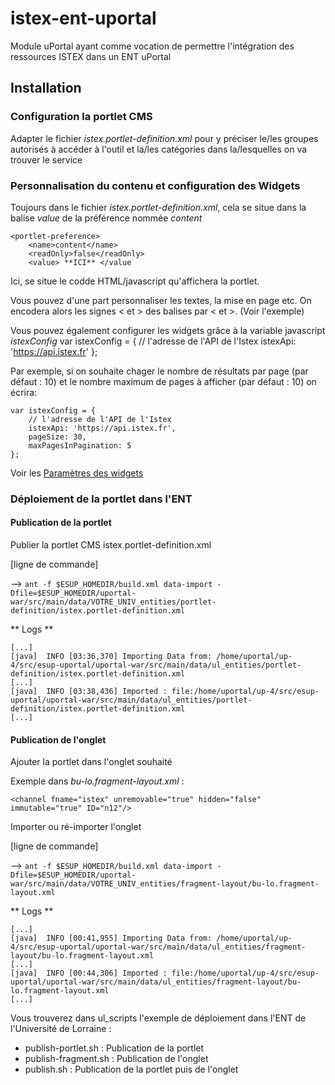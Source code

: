 # istex-ent-uportal

Module uPortal ayant comme vocation de permettre l'intégration des ressources ISTEX dans un ENT uPortal

## Installation

### Configuration la portlet CMS

Adapter le fichier *istex.portlet-definition.xml* pour y préciser le/les groupes autorisés à accéder à l'outil et la/les catégories dans la/lesquelles on va trouver le service

### Personnalisation du contenu et configuration des Widgets

Toujours dans le fichier *istex.portlet-definition.xml*, cela se situe dans la balise *value* de la préférence nommée *content*

    <portlet-preference>
        <name>content</name>
        <readOnly>false</readOnly>
        <value> **ICI** </value

Ici, se situe le codde HTML/javascript qu'affichera la portlet. 

Vous pouvez d'une part personnaliser les textes, la mise en page etc. On encodera alors les signes < et > des balises par &lt; et &gt;. (Voir l'exemple)

Vous pouvez également configurer les widgets grâce à la variable javascript *istexConfig*
    var istexConfig = {
        // l'adresse de l'API de l'Istex
        istexApi: 'https://api.istex.fr'
    };

Par exemple, si on souhaite chager le nombre de résultats par page (par défaut : 10) et le nombre maximum de pages à afficher (par défaut : 10) on écrira:

    var istexConfig = {
        // l'adresse de l'API de l'Istex
        istexApi: 'https://api.istex.fr',
        pageSize: 30,
        maxPagesInPagination: 5
    };

Voir les [Paramètres des widgets](https://github.com/istex/istex-widgets#param%C3%A8tres-des-widgets)


### Déploiement de la portlet dans l'ENT

#### Publication de la portlet

Publier la portlet CMS istex.portlet-definition.xml

[ligne de commande]

--> `ant -f $ESUP_HOMEDIR/build.xml data-import -Dfile=$ESUP_HOMEDIR/uportal-war/src/main/data/VOTRE_UNIV_entities/portlet-definition/istex.portlet-definition.xml`

** Logs **

    [...]
    [java]  INFO [03:36,370] Importing Data from: /home/uportal/up-4/src/esup-uportal/uportal-war/src/main/data/ul_entities/portlet-definition/istex.portlet-definition.xml
    [...]
    [java]  INFO [03:38,436] Imported : file:/home/uportal/up-4/src/esup-uportal/uportal-war/src/main/data/ul_entities/portlet-definition/istex.portlet-definition.xml
    [...]

#### Publication de l'onglet

Ajouter la portlet dans l'onglet souhaité

Exemple dans *bu-lo.fragment-layout.xml* :

`<channel fname="istex" unremovable="true" hidden="false" immutable="true" ID="n12"/>`

Importer ou ré-importer l'onglet

[ligne de commande]

--> `ant -f $ESUP_HOMEDIR/build.xml data-import -Dfile=$ESUP_HOMEDIR/uportal-war/src/main/data/VOTRE_UNIV_entities/fragment-layout/bu-lo.fragment-layout.xml`

** Logs **

    [...]
    [java]  INFO [00:41,955] Importing Data from: /home/uportal/up-4/src/esup-uportal/uportal-war/src/main/data/ul_entities/fragment-layout/bu-lo.fragment-layout.xml
    [...]
    [java]  INFO [00:44,306] Imported : file:/home/uportal/up-4/src/esup-uportal/uportal-war/src/main/data/ul_entities/fragment-layout/bu-lo.fragment-layout.xml
    [...]

Vous trouverez dans ul_scripts l'exemple de déploiement dans l'ENT de l'Université de Lorraine :

* publish-portlet.sh : Publication de la portlet
* publish-fragment.sh : Publication de l'onglet
* publish.sh : Publication de la portlet puis de l'onglet
